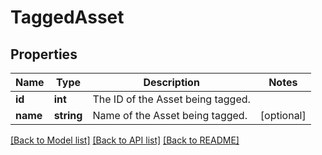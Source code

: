 # TaggedAsset

## Properties
Name | Type | Description | Notes
------------ | ------------- | ------------- | -------------
**id** | **int** | The ID of the Asset being tagged. | 
**name** | **string** | Name of the Asset being tagged. | [optional] 

[[Back to Model list]](../README.md#documentation-for-models) [[Back to API list]](../README.md#documentation-for-api-endpoints) [[Back to README]](../README.md)


